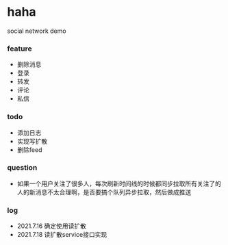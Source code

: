 # haha
social network demo

### feature
- 删除消息
- 登录
- 转发
- 评论
- 私信

### todo
- 添加日志
- 实现写扩散
- 删除feed

### question
- 如果一个用户关注了很多人，每次刷新时间线的时候都同步拉取所有关注了的人的新消息不太合理啊，是否要搞个队列异步拉取，然后做成推送

### log
- 2021.7.16 确定使用读扩散
- 2021.7.18 读扩散service接口实现
